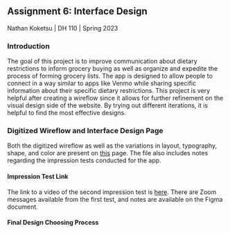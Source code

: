 ## Assignment 6: Interface Design

Nathan Koketsu | DH 110 | Spring 2023

### Introduction
The goal of this project is to improve communication about dietary restrictions to inform grocery buying as well as organize and expedite the process of forming grocery lists. The app is designed to allow people to connect in a way similar to apps like Venmo while sharing specific information about their specific dietary restrictions. This project is very helpful after creating a wireflow since it allows for further refinement on the visual design side of the website. By trying out different iterations, it is helpful to find the most effective designs.

### Digitized Wireflow and Interface Design Page
Both the digitized wireflow as well as the variations in layout, typography, shape, and color are present on [this](https://www.figma.com/file/gexS2VV4N2rfExWLMhSoUk/Interface-Design-System---Nathan-Koketsu?type=design&node-id=32%3A12161&t=JMgBrDlSaU4iPgwL-1) page. The file also includes notes regarding the impression tests conducted for the app.

#### Impression Test Link
The link to a video of the second impression test is [here](https://drive.google.com/file/d/1v1AlS94XAR1jkvvhXcct14oTBxLdBg5d/view?usp=sharing). There are Zoom messages available from the first test, and notes are available on the Figma document.

#### Final Design Choosing Process
